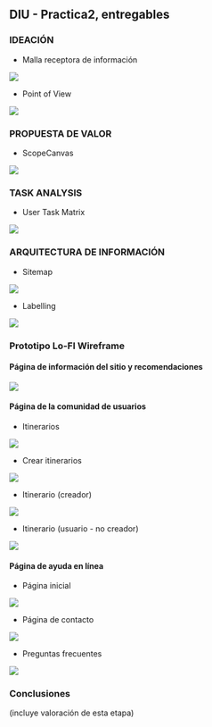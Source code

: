 ## DIU - Practica2, entregables

### IDEACIÓN

* Malla receptora de información 
<img src="malla_receptora.png">

* Point of View 
<img src="pov.png">

### PROPUESTA DE VALOR
* ScopeCanvas
<img src="scopecanvas.png">


### TASK ANALYSIS

* User Task Matrix 
<img src="matriz_tareas.png">


### ARQUITECTURA DE INFORMACIÓN

* Sitemap 
<img src="sitemap.png">

* Labelling 
<img src="labelling.png">


### Prototipo Lo-FI Wireframe

#### Página de información del sitio y recomendaciones

<img src="wireframe0.png">

#### Página de la comunidad de usuarios

- Itinerarios
<img src="itinerarios.png">

- Crear itinerarios
<img src="crear_itinerario.png">

- Itinerario (creador)
<img src="itinerario_creador.png">

- Itinerario (usuario - no creador)
<img src="itinerario_usuario.png">

#### Página de ayuda en línea

- Página inicial
<img src="ayuda.png">

- Página de contacto
<img src="contacto.png">

- Preguntas frecuentes
<img src="faq.png">

### Conclusiones  
(incluye valoración de esta etapa)
